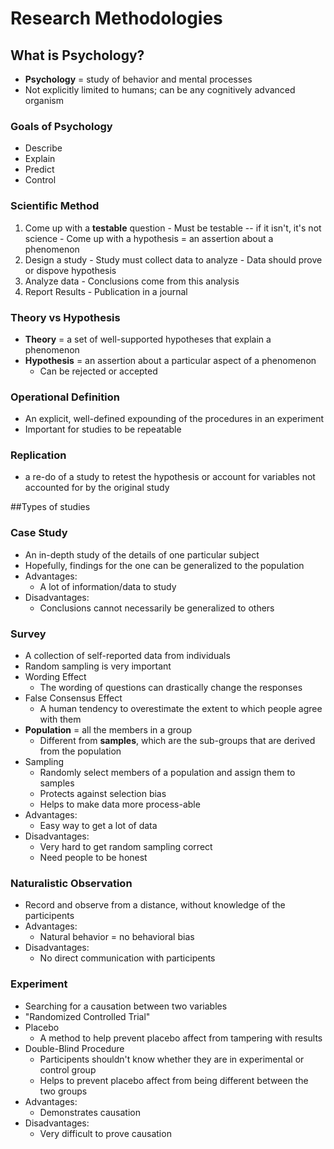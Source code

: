# Research Methodologies

## What is Psychology?
  - **Psychology** = study of behavior and mental processes
  - Not explicitly limited to humans; can be any cognitively advanced organism

### Goals of Psychology
  - Describe
  - Explain
  - Predict
  - Control

### Scientific Method
  1. Come up with a **testable** question
    - Must be testable -- if it isn't, it's not science
    - Come up with a hypothesis = an assertion about a phenomenon
  2. Design a study
    - Study must collect data to analyze
    - Data should prove or dispove hypothesis
  3. Analyze data
    - Conclusions come from this analysis
  4. Report Results
    - Publication in a journal

### Theory vs Hypothesis
  - **Theory** = a set of well-supported hypotheses that explain a phenomenon
  - **Hypothesis** = an assertion about a particular aspect of a phenomenon
    * Can be rejected or accepted

### Operational Definition
  - An explicit, well-defined expounding of the procedures in an experiment
  - Important for studies to be repeatable

### Replication
  - a re-do of a study to retest the hypothesis or account for variables not accounted for by the original study

##Types of studies

### Case Study
  - An in-depth study of the details of one particular subject
  - Hopefully, findings for the one can be generalized to the population
  - Advantages:
    * A lot of information/data to study
  - Disadvantages:
    * Conclusions cannot necessarily be generalized to others

### Survey
  - A collection of self-reported data from individuals
  - Random sampling is very important
  - Wording Effect
    * The wording of questions can drastically change the responses
  - False Consensus Effect
    * A human tendency to overestimate the extent to which people agree with them
  - **Population** = all the members in a group
    * Different from **samples**, which are the sub-groups that are derived from the population
  - Sampling
    * Randomly select members of a population and assign them to samples
    * Protects against selection bias
    * Helps to make data more process-able
  - Advantages:
    - Easy way to get a lot of data
  - Disadvantages:
    - Very hard to get random sampling correct
    - Need people to be honest

### Naturalistic Observation
  - Record and observe from a distance, without knowledge of the participents
  - Advantages:
    * Natural behavior = no behavioral bias
  - Disadvantages:
    * No direct communication with participents

### Experiment
  - Searching for a causation between two variables
  - "Randomized Controlled Trial"
  - Placebo
    * A method to help prevent placebo affect from tampering with results
  - Double-Blind Procedure
    * Participents shouldn't know whether they are in experimental or control group
    * Helps to prevent placebo affect from being different between the two groups
  - Advantages:
    * Demonstrates causation
  - Disadvantages:
    * Very difficult to prove causation 
